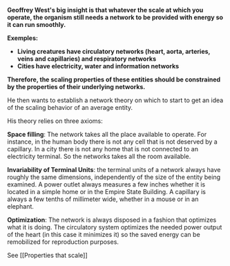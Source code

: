 **Geoffrey West's big insight is that whatever the scale at which you operate, the organism still needs a network to be provided with energy so it can run smoothly.**

**Exemples:** 
- **Living creatures have circulatory networks (heart, aorta, arteries, veins and capillaries) and respiratory networks**
- **Cities have electricity, water and information networks**

**Therefore, the scaling properties of these entities should be constrained by the properties of their underlying networks.**

He then wants to establish a network theory on which to start to get an idea of the scaling behavior of an average entity. 

His theory relies on three axioms:

**Space filling**: The network takes all the place available to operate. For instance, in the human body there is not any cell that is not deserved by a capillary. In a city there is not any home that is not connected to an electricity terminal. So the networks takes all the room available.

**Invariability of Terminal Units**: the terminal units of a network always have roughly the same dimensions, independently of the size of the entity being examined. A power outlet always measures a few inches whether it is located in a simple home or in the Empire State Building. A capillary is always a few tenths of millimeter wide, whether in a mouse or in an elephant.

**Optimization**: The network is always disposed in a fashion that optimizes what it is doing. The circulatory system optimizes the needed power output of the heart (in this case it minimizes it) so the saved energy can be remobilized for reproduction purposes.

See [[Properties that scale]]



